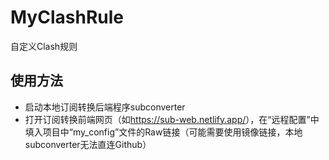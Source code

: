 # MyClashRule
自定义Clash规则

## 使用方法

- 启动本地订阅转换后端程序subconverter
- 打开订阅转换前端网页（如<https://sub-web.netlify.app/>），在“远程配置”中填入项目中“my_config”文件的Raw链接（可能需要使用镜像链接，本地subconverter无法直连Github）
